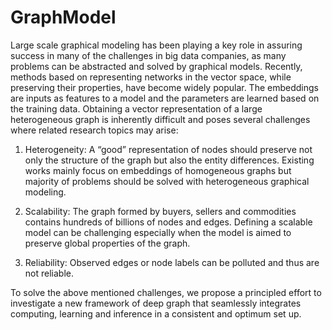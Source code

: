 # GraphModel
Large scale graphical modeling has been playing a key role in assuring success in many of the challenges in big data companies, as many problems can be abstracted and solved by graphical models. Recently, methods based on representing networks in the vector space, while preserving their properties, have become widely popular. The embeddings are inputs as features to a model and the parameters are learned based on the training data. Obtaining a vector representation of a large heterogeneous graph is inherently difficult and poses several challenges where related research topics may arise:   

1. Heterogeneity: A “good” representation of nodes should preserve not only the structure of the graph but also the entity differences. Existing works mainly focus on embeddings of homogeneous graphs but majority of problems should be solved with heterogeneous graphical modeling. 

2. Scalability: The graph formed by buyers, sellers and commodities contains hundreds of billions of nodes and edges. Defining a scalable model can be challenging especially when the model is aimed to preserve global properties of the graph.  

3. Reliability: Observed edges or node labels can be polluted and thus are not reliable.   

To solve the above mentioned challenges, we propose a principled effort to investigate a new framework of deep graph that seamlessly integrates computing, learning and inference in a consistent and optimum set up.  
